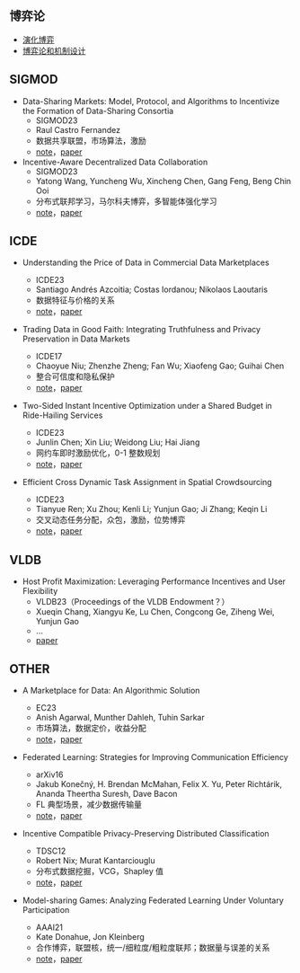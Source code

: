 ## 博弈论

- [演化博弈](notes/演化博弈.md)
- [博弈论和机制设计](notes/博弈论和机制设计.md)

## SIGMOD

- Data-Sharing Markets: Model, Protocol, and Algorithms to Incentivize the Formation of Data-Sharing Consortia
  - SIGMOD23
  - Raul Castro Fernandez
  - 数据共享联盟，市场算法，激励
  - [note](notes/Data-Sharing_Markets%20Model,%20Protocol,%20and%20Algorithms%20to%20Incentivize%20the%20Formation%20of%20Data-Sharing%20Consortia.md)，[paper](papers/Data-Sharing%20Markets%20Model,%20Protocol,%20and%20Algorithms%20to%20Incentivize%20the%20Formation%20of%20Data-Sharing%20Consortia.pdf)
- Incentive-Aware Decentralized Data Collaboration
  - SIGMOD23
  - Yatong Wang, Yuncheng Wu, Xincheng Chen, Gang Feng, Beng Chin Ooi
  - 分布式联邦学习，马尔科夫博弈，多智能体强化学习
  - [note](notes/Incentive-Aware%20Decentralized%20Data%20Collaboration.md)，[paper](papers/SIGMOD23_Incentive-Aware%20Decentralized%20Data%20Collaboration.pdf)

## ICDE

- Understanding the Price of Data in Commercial Data Marketplaces
  - ICDE23
  - Santiago Andrés Azcoitia; Costas Iordanou; Nikolaos Laoutaris
  - 数据特征与价格的关系
  - [note](notes/Understanding%20the%20Price%20of%20Data%20in%20Commercial.md)，[paper](papers/Understanding_the_Price_of_Data_in_Commercial_Data_Marketplaces.pdf)
- Trading Data in Good Faith: Integrating Truthfulness and Privacy Preservation in Data Markets
  - ICDE17
  - Chaoyue Niu; Zhenzhe Zheng; Fan Wu; Xiaofeng Gao; Guihai Chen
  - 整合可信度和隐私保护
  - [note](notes/Trading%20Data%20in%20Good%20Faith_Integrating%20Truthfulness%20and%20Privacy%20Preservation%20in%20Data%20Markets.md)，[paper](papers/Trading_Data_in_Good_Faith_Integrating_Truthfulness_and_Privacy_Preservation_in_Data_Markets.pdf)
- Two-Sided Instant Incentive Optimization under a Shared Budget in Ride-Hailing Services
  - ICDE23
  - Junlin Chen; Xin Liu; Weidong Liu; Hai Jiang
  - 网约车即时激励优化，0-1 整数规划
  - [note](notes/Two-Sided_Instant_Incentive_Optimization_under_a_Shared_Budget_in_Ride-Hailing_Services.md)，[paper](papers/Two-Sided_Instant_Incentive_Optimization_under_a_Shared_Budget_in_Ride-Hailing_Services.pdf)

- Efficient Cross Dynamic Task Assignment in Spatial Crowdsourcing
  - ICDE23
  - Tianyue Ren; Xu Zhou; Kenli Li; Yunjun Gao; Ji Zhang; Keqin Li
  - 交叉动态任务分配，众包，激励，位势博弈
  - [note](notes/Efficient_Cross_Dynamic_Task_Assignment_in_Spatial_Crowdsourcing.md)，[paper](papers/Efficient_Cross_Dynamic_Task_Assignment_in_Spatial_Crowdsourcing.pdf)


## VLDB

- Host Profit Maximization: Leveraging Performance Incentives and User Flexibility
  - VLDB23（Proceedings of the VLDB Endowment？）
  - Xueqin Chang, Xiangyu Ke, Lu Chen, Congcong Ge, Ziheng Wei, Yunjun Gao
  - ...
  - [paper](papers/Host_Profit_Maximization_Leveraging_Performance_Incentives_and_User_Flexibility.pdf)

## OTHER

- A Marketplace for Data: An Algorithmic Solution
  - EC23
  - Anish Agarwal, Munther Dahleh, Tuhin Sarkar
  - 市场算法，数据定价，收益分配
  - [note](notes/A%20Marketplace%20for%20Data_An%20Algorithmic%20Solution.md)，[paper](papers/A_Marketplace_for_Data_An_Algorithmic_Solution.pdf)
- Federated Learning: Strategies for Improving Communication Efficiency
  - arXiv16
  - Jakub Konečný, H. Brendan McMahan, Felix X. Yu, Peter Richtárik, Ananda Theertha Suresh, Dave Bacon
  - FL 典型场景，减少数据传输量
  - [note](notes/Federated%20Learning_Strategies%20for%20Improving%20Communication%20Efficiency.md)，[paper](papers/Federated%20Learning_Strategies%20for%20Improving%20Communication%20Efficiency.pdf)
- Incentive Compatible Privacy-Preserving Distributed Classification
  - TDSC12
  - Robert Nix; Murat Kantarciouglu
  - 分布式数据挖掘，VCG，Shapley 值
  - [note](notes/Incentive%20Compatible%20Privacy-Preserving%20Distributed%20Classification.md)，[paper](papers/[2]TDSC12_Incentive%20Compatible%20Privacy-Preserving%20Distributed%20Classification.pdf)

- Model-sharing Games: Analyzing Federated Learning Under Voluntary Participation
  - AAAI21
  - Kate Donahue, Jon Kleinberg
  - 合作博弈，联盟核，统一/细粒度/粗粒度联邦；数据量与误差的关系
  - [note](notes/Model-sharing%20Games_Analyzing%20Federated%20Learning%20Under%20Voluntary%20Participation.md)，[paper](papers/Model-sharing%20Games_Analyzing%20Federated%20Learning%20Under%20Voluntary%20Participation.pdf)